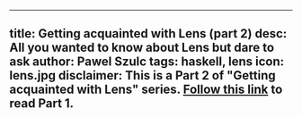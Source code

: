 <!-- next post -->

---
title: Getting acquainted with Lens (part 2)
desc: All you wanted to know about Lens but dare to ask
author: Pawel Szulc
tags: haskell, lens
icon: lens.jpg
disclaimer: This is a Part 2 of "Getting acquainted with Lens" series. <a href="https://encodepanda.com/posts/2020-12-15-getting-acquainted-with-lens.html">Follow this link</a> to read Part 1.
---
